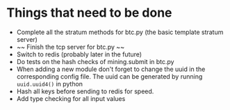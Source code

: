 # Things that need to be done
- Complete all the stratum methods for btc.py (the basic template stratum server)
- ~~ Finish the tcp server for btc.py ~~
- Switch to redis (probably later in the future)
- Do tests on the hash checks of mining.submit in btc.py
- When adding a new module don't forget to change the uuid in the corresponding config file. The uuid can be generated by running `uuid.uuid4()` in python
- Hash all keys before sending to redis for speed.
- Add type checking for all input values